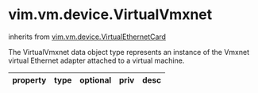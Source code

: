 vim.vm.device.VirtualVmxnet
===========================
inherits from [vim.vm.device.VirtualEthernetCard](docs/vim.vm.device.VirtualEthernetCard.md)


The VirtualVmxnet data object type represents an instance   of the Vmxnet virtual Ethernet adapter attached to a virtual machine.

| property | type | optional | priv | desc |
|:---------|:-----|:---------|:-----|:-----|


